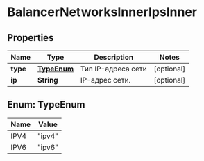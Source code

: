 

# BalancerNetworksInnerIpsInner


## Properties

| Name | Type | Description | Notes |
|------------ | ------------- | ------------- | -------------|
|**type** | [**TypeEnum**](#TypeEnum) | Тип IP-адреса сети |  [optional] |
|**ip** | **String** | IP-адрес сети. |  [optional] |



## Enum: TypeEnum

| Name | Value |
|---- | -----|
| IPV4 | &quot;ipv4&quot; |
| IPV6 | &quot;ipv6&quot; |



